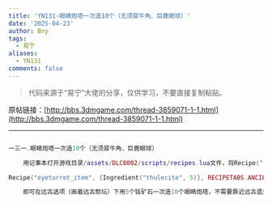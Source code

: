 ```yaml
---
title: 'YN131-眼睛炮塔一次造10个（无须犀牛角、巨鹿眼球）'
date: '2025-04-23'
author: Bny
tags:
  - 易宁
aliases:
  - YN131
comments: false
---
```


> 代码来源于“易宁”大佬的分享，仅供学习，不要直接复制粘贴。

原帖链接：[http://bbs.3dmgame.com/thread-3859071-1-1.html](http://bbs.3dmgame.com/thread-3859071-1-1.html)

---

```lua  

一三一.眼睛炮塔一次造10个（无须犀牛角、巨鹿眼球）	用记事本打开游戏目录/assets/DLC0002/scripts/recipes.lua文件，将Recipe("eyeturret_item", {Ingredient("deerclops_eyeball", 1), Ingredient("minotaurhorn", 1), Ingredient("thulecite", 5)}, RECIPETABS.ANCIENT, TECH.ANCIENT_FOUR, nil, nil, true)替换为以下内容：Recipe("eyeturret_item", {Ingredient("thulecite", 5)}, RECIPETABS.ANCIENT, TECH.ANCIENT_FOUR, nil, nil, nil,10)	即可在远古选项（画着远古祭坛）下用5个铥矿石一次造10个眼睛炮塔，不需要靠近远古遗迹就可制造

```  

